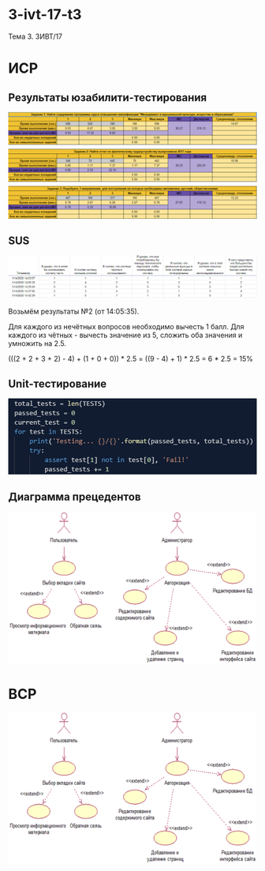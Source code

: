 # 3-ivt-17-t3
Тема 3. 3ИВТ/17

# ИСР
## Результаты юзабилити-тестирования
![Юзабилити-тестирование](usability.png "Юзабилити-тестирование")

## SUS
![SUS](sus.png "SUS")

Возьмём результаты №2 (от 14:05:35).

Для каждого из нечётных вопросов необходимо вычесть 1 балл. Для каждого из чётных - вычесть значение из 5, сложить оба значения и умножить на 2.5.

(((2 + 2 + 3 + 2) - 4) + (1 + 0 + 0)) * 2.5 = ((9 - 4) + 1) * 2.5 = 6 * 2.5 = 15%

## Unit-тестирование
![Unit-тестирование](unit.png "Unit-тестирование")

## Диаграмма прецедентов
![Диаграмма прецедентов](usecase.png "Диаграмма прецедентов")

# ВСР
![Диаграмма прецедентов](usecase.png "Диаграмма прецедентов")



